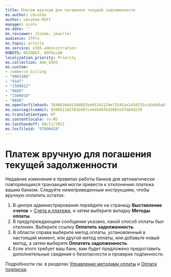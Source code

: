 ```yaml
---
title: Платеж вручную для погашения текущей задолженности
ms.author: cmcatee
author: cmcatee-MSFT
manager: scotv
ms.date: ''
ms.reviewer: jkinma, jmueller
audience: ITPro
ms.topic: article
ms.service: o365-administration
ROBOTS: NOINDEX, NOFOLLOW
localization_priority: Priority
ms.collection: Adm_O365
ms.custom:
- commerce_billing
- "9001506"
- "9147"
- "1500012"
- "9689"
- "1500018"
- "9690"
ms.openlocfilehash: 7640630de510d802be03142129e71545aa145d515cc8a4b9adf79cdf8779844f
ms.sourcegitcommit: 920051182781bd97ce4d4d6fbd268cb37b84d239
ms.translationtype: HT
ms.contentlocale: ru-RU
ms.lasthandoff: 08/11/2021
ms.locfileid: "57896428"
---
```

# <a name="manually-pay-an-outstanding-balance"></a>Платеж вручную для погашения текущей задолженности

Недавние изменения в правилах работы банков для автоматически повторяющихся транзакций могли привести к отклонению платежа вашим банком. Следуйте нижеприведенным инструкциям, чтобы вручную оплатить остаток.

1. В центре администрирования перейдите на страницу **Выставление счетов** > [Счета и платежи](https://go.microsoft.com/fwlink/p/?linkid=2018806), и затем выберите вкладку **Методы оплаты**.
2. В предупреждающем сообщении указано, какой способ оплаты был отклонен. Выберите ссылку **Оплатить задолженность**.
3. В области справа выберите метод оплаты, установленный в настоящий момент, или другой метод оплаты, или добавьте новый метод, а затем выберите **Оплатить задолженность**.
4. Если этого требует ваш банк, вам будет предложено предоставить дополнительные сведения о безопасности и проверке подлинности.

Подробности см. в разделах [Управление методами оплаты](https://docs.microsoft.com/microsoft-365/commerce/billing-and-payments/manage-payment-methods) и [Оплата подписки](https://docs.microsoft.com/microsoft-365/commerce/billing-and-payments/pay-for-your-subscription).
